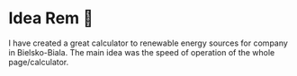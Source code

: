 # Idea Rem 📝

I have created a great calculator to renewable energy sources for company in Bielsko-Biala. The main idea was the speed of operation of the whole
page/calculator. 
